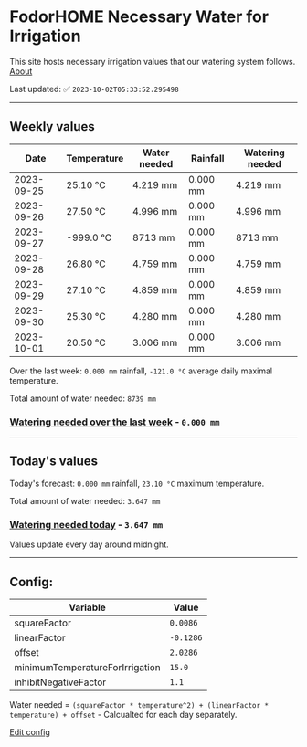 # FodorHOME Necessary Water for Irrigation

This site hosts necessary irrigation values that our watering system follows. [About](https://github.com/redyau/irrigation)

Last updated: ✅ `2023-10-02T05:33:52.295498`

---

## Weekly values

| Date | Temperature | Water needed | Rainfall | Watering needed |
|-----|-----|-----|-----|-----|
| 2023-09-25 | 25.10 °C | 4.219 mm | 0.000 mm | 4.219 mm |
| 2023-09-26 | 27.50 °C | 4.996 mm | 0.000 mm | 4.996 mm |
| 2023-09-27 | -999.0 °C | 8713 mm | 0.000 mm | 8713 mm |
| 2023-09-28 | 26.80 °C | 4.759 mm | 0.000 mm | 4.759 mm |
| 2023-09-29 | 27.10 °C | 4.859 mm | 0.000 mm | 4.859 mm |
| 2023-09-30 | 25.30 °C | 4.280 mm | 0.000 mm | 4.280 mm |
| 2023-10-01 | 20.50 °C | 3.006 mm | 0.000 mm | 3.006 mm |


Over the last week: `0.000 mm` rainfall, `-121.0 °C` average daily maximal temperature.

Total amount of water needed: `8739 mm`

### [Watering needed over the last week](lastweek.txt) - `0.000 mm`

---

## Today's values

Today's forecast: `0.000 mm` rainfall, `23.10 °C` maximum temperature.

Total amount of water needed: `3.647 mm`

### [Watering needed today](today.txt) - `3.647 mm`

Values update every day around midnight.

---

## Config:

| Variable | Value |
|-----|-----|
| squareFactor | `0.0086` |
| linearFactor | `-0.1286` |
| offset | `2.0286` |
| minimumTemperatureForIrrigation | `15.0` |
| inhibitNegativeFactor | `1.1` |

Water needed = `(squareFactor * temperature^2) + (linearFactor * temperature) + offset` - Calcualted for each day separately.

[Edit config](https://github.com/RedyAu/irrigation/edit/main/config.json)
